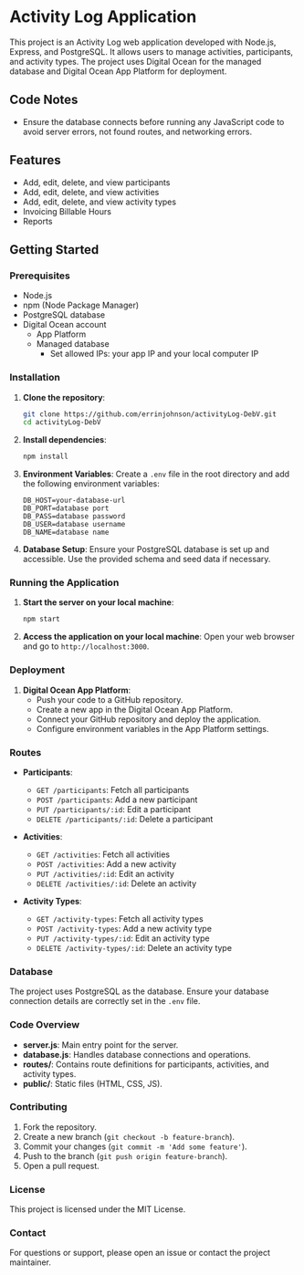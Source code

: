 # Activity Log Application

This project is an Activity Log web application developed with Node.js, Express, and PostgreSQL. It allows users to manage activities, participants, and activity types. The project uses Digital Ocean for the managed database and Digital Ocean App Platform for deployment.

## Code Notes

- Ensure the database connects before running any JavaScript code to avoid server errors, not found routes, and networking errors.

## Features

- Add, edit, delete, and view participants
- Add, edit, delete, and view activities
- Add, edit, delete, and view activity types
- Invoicing Billable Hours
- Reports

## Getting Started

### Prerequisites

- Node.js
- npm (Node Package Manager)
- PostgreSQL database
- Digital Ocean account
  - App Platform
  - Managed database
    - Set allowed IPs: your app IP and your local computer IP

### Installation

1. **Clone the repository**:
    ```bash
    git clone https://github.com/errinjohnson/activityLog-DebV.git
    cd activityLog-DebV
    ```

2. **Install dependencies**:
    ```bash
    npm install
    ```

3. **Environment Variables**: Create a `.env` file in the root directory and add the following environment variables:
    ```
    DB_HOST=your-database-url
    DB_PORT=database port
    DB_PASS=database password
    DB_USER=database username
    DB_NAME=database name
    ```

4. **Database Setup**: Ensure your PostgreSQL database is set up and accessible. Use the provided schema and seed data if necessary.

### Running the Application

1. **Start the server on your local machine**:
    ```bash
    npm start
    ```

2. **Access the application on your local machine**: Open your web browser and go to `http://localhost:3000`.

### Deployment

1. **Digital Ocean App Platform**:
    - Push your code to a GitHub repository.
    - Create a new app in the Digital Ocean App Platform.
    - Connect your GitHub repository and deploy the application.
    - Configure environment variables in the App Platform settings.

### Routes

- **Participants**:
    - `GET /participants`: Fetch all participants
    - `POST /participants`: Add a new participant
    - `PUT /participants/:id`: Edit a participant
    - `DELETE /participants/:id`: Delete a participant

- **Activities**:
    - `GET /activities`: Fetch all activities
    - `POST /activities`: Add a new activity
    - `PUT /activities/:id`: Edit an activity
    - `DELETE /activities/:id`: Delete an activity

- **Activity Types**:
    - `GET /activity-types`: Fetch all activity types
    - `POST /activity-types`: Add a new activity type
    - `PUT /activity-types/:id`: Edit an activity type
    - `DELETE /activity-types/:id`: Delete an activity type

### Database

The project uses PostgreSQL as the database. Ensure your database connection details are correctly set in the `.env` file.

### Code Overview

- **server.js**: Main entry point for the server.
- **database.js**: Handles database connections and operations.
- **routes/**: Contains route definitions for participants, activities, and activity types.
- **public/**: Static files (HTML, CSS, JS).

### Contributing

1. Fork the repository.
2. Create a new branch (`git checkout -b feature-branch`).
3. Commit your changes (`git commit -m 'Add some feature'`).
4. Push to the branch (`git push origin feature-branch`).
5. Open a pull request.

### License

This project is licensed under the MIT License.

### Contact

For questions or support, please open an issue or contact the project maintainer.
